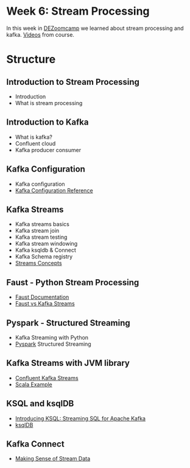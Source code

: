 # Week 6: Stream Processing

In this week in [DEZoomcamp](https://github.com/DataTalksClub/data-engineering-zoomcamp) we learned about stream processing and kafka. [Videos](https://www.youtube.com/watch?v=hfvju3iOIP0&list=PL3MmuxUbc_hJed7dXYoJw8DoCuVHhGEQb&index=67) from course.


# Structure

## Introduction to Stream Processing

- Introduction
- What is stream processing

## Introduction to Kafka

 - What is kafka?
 - Confluent cloud
 - Kafka producer consumer

 ## Kafka Configuration

 - Kafka configuration
 - [Kafka Configuration Reference](https://docs.confluent.io/platform/current/installation/configuration/)

 ## Kafka Streams

 - Kafka streams basics
 - Kafka stream join
 - Kafka stream testing
 - Kafka stream windowing
 - Kafka ksqldb & Connect
 - Kafka Schema registry
 - [Streams Concepts](https://docs.confluent.io/platform/current/streams/concepts.html)

 ## Faust - Python Stream Processing

- [Faust Documentation](https://faust.readthedocs.io/en/latest/index.html)
- [Faust vs Kafka Streams](https://faust.readthedocs.io/en/latest/playbooks/vskafka.html)

## Pyspark - Structured Streaming

- Kafka Streaming with Python
- [Pyspark](https://github.com/DataTalksClub/data-engineering-zoomcamp/blob/main/06-streaming/python/streams-example/pyspark/README.md) Structured Streaming

## Kafka Streams with JVM library

- [Confluent Kafka Streams](https://kafka.apache.org/documentation/streams/)
- [Scala Example](https://github.com/AnkushKhanna/kafka-helper/tree/master/src/main/scala/kafka/schematest)

## KSQL and ksqlDB

- [Introducing KSQL: Streaming SQL for Apache Kafka](https://www.confluent.io/blog/ksql-streaming-sql-for-apache-kafka/)
- [ksqlDB](https://ksqldb.io/)

## Kafka Connect

- [Making Sense of Stream Data](https://medium.com/analytics-vidhya/making-sense-of-stream-data-b74c1252a8f5)